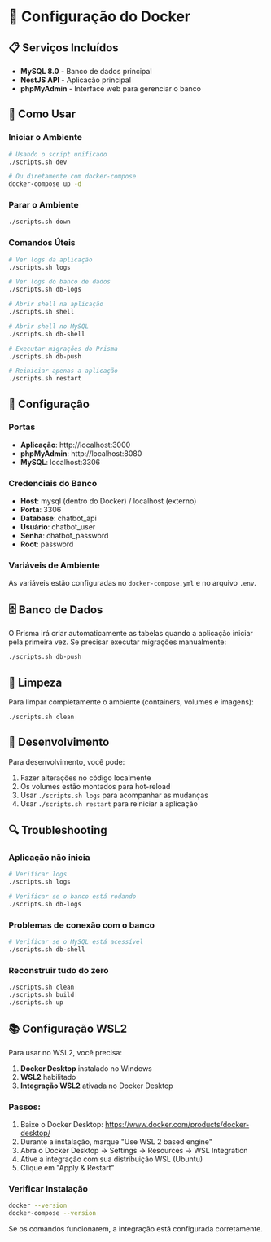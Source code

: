 # 🐳 Configuração do Docker

## 📋 Serviços Incluídos

- **MySQL 8.0** - Banco de dados principal
- **NestJS API** - Aplicação principal
- **phpMyAdmin** - Interface web para gerenciar o banco

## 🚀 Como Usar

### Iniciar o Ambiente

```bash
# Usando o script unificado
./scripts.sh dev

# Ou diretamente com docker-compose
docker-compose up -d
```

### Parar o Ambiente

```bash
./scripts.sh down
```

### Comandos Úteis

```bash
# Ver logs da aplicação
./scripts.sh logs

# Ver logs do banco de dados
./scripts.sh db-logs

# Abrir shell na aplicação
./scripts.sh shell

# Abrir shell no MySQL
./scripts.sh db-shell

# Executar migrações do Prisma
./scripts.sh db-push

# Reiniciar apenas a aplicação
./scripts.sh restart
```

## 🔧 Configuração

### Portas

- **Aplicação**: http://localhost:3000
- **phpMyAdmin**: http://localhost:8080
- **MySQL**: localhost:3306

### Credenciais do Banco

- **Host**: mysql (dentro do Docker) / localhost (externo)
- **Porta**: 3306
- **Database**: chatbot_api
- **Usuário**: chatbot_user
- **Senha**: chatbot_password
- **Root**: password

### Variáveis de Ambiente

As variáveis estão configuradas no `docker-compose.yml` e no arquivo `.env`.

## 🗄️ Banco de Dados

O Prisma irá criar automaticamente as tabelas quando a aplicação iniciar pela primeira vez. Se precisar executar migrações manualmente:

```bash
./scripts.sh db-push
```

## 🧹 Limpeza

Para limpar completamente o ambiente (containers, volumes e imagens):

```bash
./scripts.sh clean
```

## 📝 Desenvolvimento

Para desenvolvimento, você pode:

1. Fazer alterações no código localmente
2. Os volumes estão montados para hot-reload
3. Usar `./scripts.sh logs` para acompanhar as mudanças
4. Usar `./scripts.sh restart` para reiniciar a aplicação

## 🔍 Troubleshooting

### Aplicação não inicia
```bash
# Verificar logs
./scripts.sh logs

# Verificar se o banco está rodando
./scripts.sh db-logs
```

### Problemas de conexão com o banco
```bash
# Verificar se o MySQL está acessível
./scripts.sh db-shell
```

### Reconstruir tudo do zero
```bash
./scripts.sh clean
./scripts.sh build
./scripts.sh up
```

## 📚 Configuração WSL2

Para usar no WSL2, você precisa:

1. **Docker Desktop** instalado no Windows
2. **WSL2** habilitado
3. **Integração WSL2** ativada no Docker Desktop

### Passos:

1. Baixe o Docker Desktop: https://www.docker.com/products/docker-desktop/
2. Durante a instalação, marque "Use WSL 2 based engine"
3. Abra o Docker Desktop → Settings → Resources → WSL Integration
4. Ative a integração com sua distribuição WSL (Ubuntu)
5. Clique em "Apply & Restart"

### Verificar Instalação

```bash
docker --version
docker-compose --version
```

Se os comandos funcionarem, a integração está configurada corretamente.
